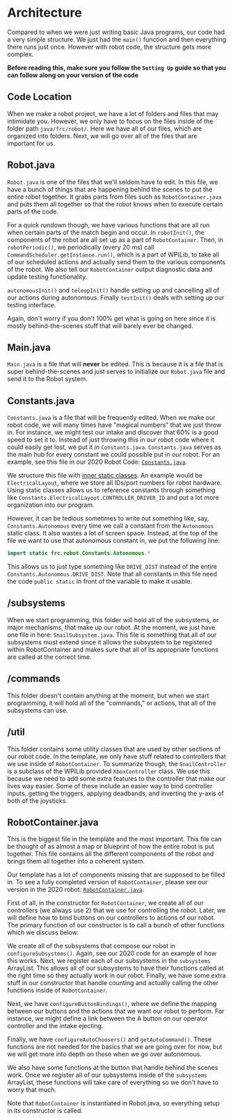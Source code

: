 # Architecture

Compared to when we were just writing basic Java programs, our code had a very simple structure. We just had the `main()` function and then everything there runs just once. However with robot code, the structure gets more complex.

**Before reading this, make sure you follow the `Setting Up` guide so that you can follow along on your version of the code**

## Code Location

When we make a robot project, we have a lot of folders and files that may intimidate you. However, we only have to focus on the files inside of the folder path `java/frc/robot/`. Here we have all of our files, which are organized into folders. Next, we will go over all of the files that are important for us.

## Robot.java

`Robot.java` is one of the files that we'll seldom have to edit. In this file, we have a bunch of things that are happening behind the scenes to put the entire robot together. It grabs parts from files such as `RobotContainer.java` and puts them all together so that the robot knows when to execute certain parts of the code.

For a quick rundown though, we have various functions that are all run when certain parts of the match begin and occur. In `robotInit()`, the components of the robot are all set up as a part of `RobotContainer`. Then, in `robotPeriodic()`, we periodically (every 20 ms) call `CommandScheduler.getInstance.run()`, which is a part of WPILib, to take all of our scheduled actions and actually send them to the various components of the robot. We also tell our `RobotContainer` output diagnostic data and update testing functionality.

`autonomousInit()` and `teleopInit()` handle setting up and cancelling all of our actions during autonomous. Finally `testInit()` deals with setting up our testing interface.

Again, don't worry if you don't 100% get what is going on here since it is mostly behind-the-scenes stuff that will barely ever be changed.

## Main.java

`Main.java` is a file that will **never** be edited. This is because it is a file that is super behind-the-scenes and just serves to initialize our `Robot.java` file and send it to the Robot system.

## Constants.java

`Constants.java` is a file that will be frequently edited. When we make our robot code, we will many times have "magical numbers" that we just throw in. For instance, we might test our intake and discover that 60% is a good speed to set it to. Instead of just throwing this in our robot code where it could easily get lost, we put it in `Constants.java`. `Constants.java` serves as the main hub for every constant we could possible put in our robot. For an example, see this file in our 2020 Robot Code: [`Constants.java`](https://github.com/FRC1257/2020-Robot/blob/master/src/main/java/frc/robot/Constants.java).

We structure this file with [inner static classes](https://www.geeksforgeeks.org/static-class-in-java/). An example would be `ElectricalLayout`, where we store all IDs/port numbers for robot hardware. Using static classes allows us to reference constants through something like `Constants.ElectricalLayout.CONTROLLER_DRIVER_ID` and put a lot more organization into our program. 

However, it can be tedious sometimes to write out something like, say, `Constants.Autonomous` every time we call a constant from the `Autonomous` static class. It also wastes a lot of screen space. Instead, at the top of the file we want to use that autonomous constant in, we put the following line:

```java
import static frc.robot.Constants.Autonomous.*
```

This allows us to just type something like `DRIVE_DIST` instead of the entire `Constants.Autonomous.DRIVE_DIST`. Note that all constants in this file need the code `public static` in front of the variable to make it usable.

## /subsystems

When we start programming, this folder will hold all of the subsystems, or major mechanisms, that make up our robot. At the moment, we just have one file in here: `SnailSubsystem.java`. This file is something that all of our subsystems must extend since it allows the subsystem to be registered within RobotContainer and makes sure that all of its appropriate functions are called at the correct time.

## /commands

This folder doesn't contain anything at the moment, but when we start programming, it will hold all of the "commands," or actions, that all of the subsystems can use.

## /util

This folder contains some utility classes that are used by other sections of our robot code. In the template, we only have stuff related to controllers that we use inside of `RobotContainer`. To summarize though, the `SnailController` is a subclass of the WPILib provided `XboxController` class. We use this because we need to add some extra features to the controller that make our lives way easier. Some of these include an easier way to bind controller inputs, getting the triggers, applying deadbands, and inverting the y-axis of both of the joysticks.

## RobotContainer.java

This is the biggest file in the template and the most important. This file can be thought of as almost a map or blueprint of how the entire robot is put together. This file contains all the different components of the robot and brings them all together into a coherent system.

Our template has a lot of components missing that are supposed to be filled in. To see a fully completed version of `RobotContainer`, please see our version in the 2020 robot: [`RobotContainer.java`](https://github.com/FRC1257/2020-Robot/blob/master/src/main/java/frc/robot/RobotContainer.java).

First of all, in the constructor for `RobotContainer`, we create all of our controllers (we always use 2) that we use for controlling the robot. Later, we will define how to bind buttons on our controllers to actions of our robot. The primary function of our constructor is to call a bunch of other functions which we discuss below.

We create all of the subsystems that compose our robot in `configureSubsystems()`. Again, see our 2020 code for an example of how this works. Next, we register each of our subsystems in the `subsystems` ArrayList. This allows all of our subsystems to have their functions called at the right time so they actually work in our robot. Finally, we have some extra stuff in our constructor that handle counting and actually calling the other functions inside of `RobotContainer`.

Next, we have `configureButtonBindings()`, where we define the mapping between our buttons and the actions that we want our robot to perform. For instance, we might define a link between the A button on our operator controller and the intake ejecting.

Finally, we have `configureAutoChoosers()` and `getAutoCommand()`. These functions are not needed for the basics that we are going over for now, but we will get more into depth on these when we go over autonomous.

We also have some functions at the button that handle behind the scenes work. Once we register all of our subsystems inside of the `subsystems` ArrayList, these functions will take care of everything so we don't have to worry that much.

Note that `RobotContainer` is instantiated in Robot.java, so everything setup in its constructor is called.
